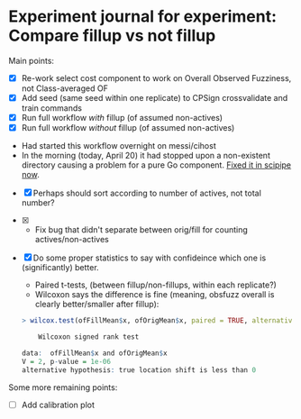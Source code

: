 # Experiment journal for experiment: Compare fillup vs not fillup

Main points:

- [x] Re-work select cost component to work on Overall Observed Fuzziness, not
  Class-averaged OF
- [x] Add seed (same seed within one replicate) to CPSign crossvalidate and train commands
- [x] Run full workflow *with* fillup (of assumed non-actives)
- [x] Run full workflow *without* fillup (of assumed non-actives)
- Had started this workflow overnight on messi/cihost
- In the morning (today, April 20) it had stopped upon a non-existent directory
  causing a problem for a pure Go component. [Fixed it in scipipe now](https://github.com/scipipe/scipipe/commit/05b6a8).
- [x] Perhaps should sort according to number of actives, not total number?
- [x] - Fix bug that didn't separate between orig/fill for counting actives/non-actives
- [x] Do some proper statistics to say with confideince which one is (significantly) better.
  - Paired t-tests, (between fillup/non-fillups, within each replicate?)
  - Wilcoxon says the difference is fine (meaning, obsfuzz overall is clearly
    better/smaller after fillup):

  ```r
  > wilcox.test(ofFillMean$x, ofOrigMean$x, paired = TRUE, alternative = "less")

      Wilcoxon signed rank test

  data:  ofFillMean$x and ofOrigMean$x
  V = 2, p-value = 1e-06
  alternative hypothesis: true location shift is less than 0
  ```

Some more remaining points:

- [ ] Add calibration plot
